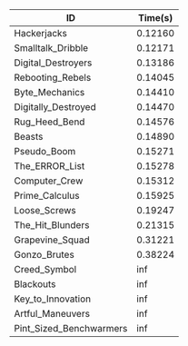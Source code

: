 |ID|Time(s)|
|-|-|
|Hackerjacks|0.12160|
|Smalltalk_Dribble|0.12171|
|Digital_Destroyers|0.13186|
|Rebooting_Rebels|0.14045|
|Byte_Mechanics|0.14410|
|Digitally_Destroyed|0.14470|
|Rug_Heed_Bend|0.14576|
|Beasts|0.14890|
|Pseudo_Boom|0.15271|
|The_ERROR_List|0.15278|
|Computer_Crew|0.15312|
|Prime_Calculus|0.15925|
|Loose_Screws|0.19247|
|The_Hit_Blunders|0.21315|
|Grapevine_Squad|0.31221|
|Gonzo_Brutes|0.38224|
|Creed_Symbol|inf|
|Blackouts|inf|
|Key_to_Innovation|inf|
|Artful_Maneuvers|inf|
|Pint_Sized_Benchwarmers|inf|
